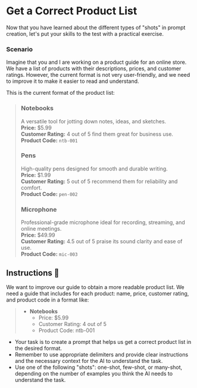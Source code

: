 # Get a Correct Product List

Now that you have learned about the different types of "shots" in prompt creation, let's put your skills to the test with a practical exercise.

### Scenario
Imagine that you and I are working on a product guide for an online store. We have a list of products with their descriptions, prices, and customer ratings. However, the current format is not very user-friendly, and we need to improve it to make it easier to read and understand.

This is the current format of the product list:

> ### Notebooks  
> A versatile tool for jotting down notes, ideas, and sketches.  
> **Price:** $5.99  
> **Customer Rating:** 4 out of 5 find them great for business use.  
> **Product Code:** `ntb-001`  
>
> ### Pens  
> High-quality pens designed for smooth and durable writing.  
> **Price:** $1.99  
> **Customer Rating:** 5 out of 5 recommend them for reliability and comfort.  
> **Product Code:** `pen-002`  
>
> ### Microphone  
> Professional-grade microphone ideal for recording, streaming, and online meetings.  
> **Price:** $49.99  
> **Customer Rating:** 4.5 out of 5 praise its sound clarity and ease of use.  
> **Product Code:** `mic-003`

## Instructions 📌
We want to improve our guide to obtain a more readable product list. We need a guide that includes for each product: name, price, customer rating, and product code in a format like:


> - **Notebooks**
>   - Price: $5.99
>   - Customer Rating: 4 out of 5
>   - Product Code: ntb-001

- Your task is to create a prompt that helps us get a correct product list in the desired format.
- Remember to use appropriate delimiters and provide clear instructions and the necessary context for the AI to understand the task.
- Use one of the following "shots": one-shot, few-shot, or many-shot, depending on the number of examples you think the AI needs to understand the task.